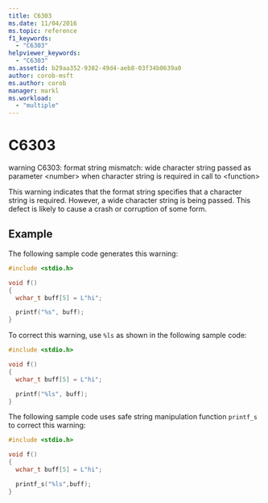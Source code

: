 ```yaml
---
title: C6303
ms.date: 11/04/2016
ms.topic: reference
f1_keywords:
  - "C6303"
helpviewer_keywords:
  - "C6303"
ms.assetid: b29aa352-9382-49d4-aeb8-03f34b0639a0
author: corob-msft
ms.author: corob
manager: markl
ms.workload:
  - "multiple"
---
```

# C6303
warning C6303: format string mismatch: wide character string passed as parameter \<number> when character string is required in call to \<function>

 This warning indicates that the format string specifies that a character string is required. However, a wide character string is being passed. This defect is likely to cause a crash or corruption of some form.

## Example
 The following sample code generates this warning:

```cpp
#include <stdio.h>

void f()
{
  wchar_t buff[5] = L"hi";

  printf("%s", buff);
}
```

 To correct this warning, use `%ls` as shown in the following sample code:

```cpp
#include <stdio.h>

void f()
{
  wchar_t buff[5] = L"hi";

  printf("%ls", buff);
}
```

 The following sample code uses safe string manipulation function `printf_s` to correct this warning:

```cpp
#include <stdio.h>

void f()
{
  wchar_t buff[5] = L"hi";

  printf_s("%ls",buff);
}
```
